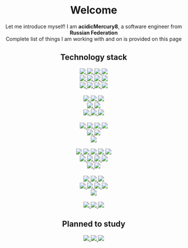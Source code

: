 <h1 align="center">
  Welcome
</h2>

<p align="center">
  Let me introduce myself! I am <b>acidicMercury8</b>, a software engineer from <b>Russian Federation</b>
  <br />
  Complete list of things I am working with and on is provided on this page
</p>

<h2 align="center">
  Technology stack
</h2>

<div align="center">
  <a href="https://learn.microsoft.com/en-us/dotnet/csharp/">
    <img src="https://img.shields.io/badge/C%23-512BD4.svg?style=flat&logo=C%23&logoColor=white" />
  </a>
  <a href="https://learn.microsoft.com/en-us/dotnet/visual-basic/">
    <img src="https://img.shields.io/badge/Visual_Basic-%23512BD4.svg?&style=flat&logo=dotnet&logoColor=white" />
  </a>
  <a href="https://isocpp.org/">
    <img src="https://img.shields.io/badge/C%2B%2B-%2300599C.svg?&style=flat&logo=c%2B%2B&logoColor=white" />
  </a>
  <a href="https://www.open-std.org/jtc1/sc22/wg14/">
    <img src="https://img.shields.io/badge/C-%23A8B9CC.svg?&style=flat&logo=c&logoColor=black" />
  </a>
  <br />
  <a href="https://www.lua.org/">
    <img src="https://img.shields.io/badge/Lua-%232C2D72.svg?&style=flat&logo=lua&logoColor=white" />
  </a>
  <a href="https://learn.microsoft.com/en-us/powershell/">
    <img src="https://img.shields.io/badge/PowerShell-%235391FE.svg?&style=flat&logo=powershell&logoColor=white" />
  </a>
  <a href="https://www.gnu.org/software/bash/">
    <img src="https://img.shields.io/badge/Bash-%234EAA25.svg?&style=flat&logo=gnu%20bash&logoColor=white" />
  </a>
  <a href="https://learn.microsoft.com/en-us/windows/console/">
    <img src="https://img.shields.io/badge/Windows%20Console-%234D4D4D.svg?&style=flat&logo=windows%20terminal&logoColor=white" />
  </a>
  <br />
  <a href="https://learn.microsoft.com/en-us/dotnet/desktop/wpf/xaml/">
    <img src="https://img.shields.io/badge/XAML-%230C54C2.svg?&style=flat&logo=xaml&logoColor=white" />
  </a>
  <a href="https://docs.avaloniaui.net/docs/basics/user-interface/introduction-to-xaml/">
    <img src="https://img.shields.io/badge/AXAML-%230C54C2.svg?&style=flat&logo=xaml&logoColor=white" />
  </a>
  <a href="https://www.json.org/json-en.html">
    <img src="https://img.shields.io/badge/JSON-%23000000.svg?&style=flat&logo=json&logoColor=white" />
  </a>
  <a href="https://daringfireball.net/projects/markdown/">
    <img src="https://img.shields.io/badge/Markdown-%23000000.svg?&style=flat&logo=markdown&logoColor=white" />
  </a>
</div>

<br />

<div align="center">
  <a href="https://learn.microsoft.com/en-us/dotnet/">
    <img src="https://img.shields.io/badge/.NET-%23512BD4.svg?&style=flat&logo=dotnet&logoColor=white" />
  </a>
  <a href="https://learn.microsoft.com/en-us/dotnet/desktop/winforms/">
    <img src="https://img.shields.io/badge/Windows_Forms-%23512BD4.svg?&style=flat&logo=dotnet&logoColor=white" />
  </a>
  <a href="https://learn.microsoft.com/en-us/dotnet/desktop/wpf/">
    <img src="https://img.shields.io/badge/WPF-%23512BD4.svg?&style=flat&logo=dotnet&logoColor=white" />
  </a>
  <br />
  <a href="https://swagger.io/">
    <img src="https://img.shields.io/badge/Swagger-%2385EA2D.svg?&style=flat&logo=swagger&logoColor=black" />
  </a>
  <a href="https://nodejs.org/en/">
    <img src="https://img.shields.io/badge/Node.js-%23339933.svg?&style=flat&logo=node.js&logoColor=white" />
  </a>
  <br />
  <a href="https://www.docker.com/">
    <img src="https://img.shields.io/badge/Docker-%232496ED.svg?&style=flat&logo=docker&logoColor=white" />
  </a>
  <a href="https://kubernetes.io/">
    <img src="https://img.shields.io/badge/Kubernetes-%23326CE5.svg?&style=flat&logo=kubernetes&logoColor=white" />
  </a>
  <a href="https://helm.sh/">
    <img src="https://img.shields.io/badge/Helm-%230F1689.svg?&style=flat&logo=helm&logoColor=white" />
  </a>
</div>

<br />

<div align="center">
  <a href="https://github.com/">
    <img src="https://img.shields.io/badge/GitHub-%23181717.svg?&style=flat&logo=github&logoColor=white" />
  </a>
  <a href="https://gitlab.com/">
    <img src="https://img.shields.io/badge/GitLab-%23FCA121.svg?&style=flat&logo=gitlab&logoColor=black" />
  </a>
  <a href="https://bitbucket.org/">
    <img src="https://img.shields.io/badge/Bitbucket-%230052CC.svg?&style=flat&logo=bitbucket&logoColor=white" />
  </a>
  <a href="https://gitea.io/">
    <img src="https://img.shields.io/badge/Gitea-%23609926.svg?&style=flat&logo=gitea&logoColor=white" />
  </a>
  <br />
  <a href="https://learn.microsoft.com/en-us/sql/">
    <img src="https://img.shields.io/badge/Microsoft%20SQL%20Server-%23CC2927.svg?&style=flat&logo=microsoft%20sql%20server&logoColor=white" />
  </a>
  <a href="https://www.sqlite.org/">
    <img src="https://img.shields.io/badge/SQLite-%23003B57.svg?&style=flat&logo=sqlite&logoColor=white" />
  </a>
  <br />
  <a href="https://github.com/features/actions/">
    <img src="https://img.shields.io/badge/GitHub%20Actions-%232088FF.svg?&style=flat&logo=github%20actions&logoColor=white" />
  </a>
</div>

<br />

<div align="center">
  <a href="https://git-scm.com/">
    <img src="https://img.shields.io/badge/Git-%23F05032.svg?&style=flat&logo=git&logoColor=white" />
  </a>
  <a href="https://git-lfs.github.com/">
    <img src="https://img.shields.io/badge/Git%20LFS-%23F64935.svg?&style=flat&logo=git%20lfs&logoColor=white" />
  </a>
  <a href="https://www.mercurial-scm.org/">
    <img src="https://img.shields.io/badge/Mercurial-%23999999.svg?&style=flat&logo=git&logoColor=white" />
  </a>
  <a href="https://subversion.apache.org/">
    <img src="https://img.shields.io/badge/Subversion-%23809CC9.svg?&style=flat&logo=subversion&logoColor=white" />
  </a>
  <a href="https://www.fossil-scm.org/">
    <img src="https://img.shields.io/badge/Fossil-%23548294.svg?&style=flat&logo=fossil%20scm&logoColor=white" />
  </a>
  <br />
  <a href="https://visualstudio.microsoft.com/">
    <img src="https://img.shields.io/badge/Visual%20Studio-%235C2D91.svg?&style=flat&logo=visual%20studio&logoColor=white" />
  </a>
  <a href="https://code.visualstudio.com/">
    <img src="https://img.shields.io/badge/Visual%20Studio%20Code-%23007ACC.svg?&style=flat&logo=visual%20studio%20code&logoColor=white" />
  </a>
  <a href="https://www.jetbrains.com/rider/">
    <img src="https://img.shields.io/badge/Rider-%23000000.svg?&style=flat&logo=rider&logoColor=white" />
  </a href>
  <a href="https://www.nuget.org/">
    <img src="https://img.shields.io/badge/NuGet-%23004880.svg?&style=flat&logo=nuget&logoColor=white" />
  </a>
  <br />
  <a href="https://www.postman.com/">
    <img src="https://img.shields.io/badge/Postman-%23FF6C37.svg?&style=flat&logo=postman&logoColor=white" />
  </a>
  <a href="https://developer.android.com/studio/">
    <img src="https://img.shields.io/badge/Android%20Studio-%233DDC84.svg?&style=flat&logo=android%20studio&logoColor=black" />
  </a>
</div>

<br />

<div align="center">
  <a href="https://en.wikipedia.org/wiki/Windows_11">
    <img src="https://img.shields.io/badge/Windows_11-%230079d5.svg?&style=flat&logo=Windows%2011&logoColor=white" />
  </a>
  <a href="https://en.wikipedia.org/wiki/Windows_10">
    <img src="https://img.shields.io/badge/Windows_10-%230078D6.svg?&style=flat&logo=windows&logoColor=white" />
  </a>
  <a href="https://en.wikipedia.org/wiki/Windows_XP">
    <img src="https://img.shields.io/badge/Windows%20XP-%23003399.svg?&style=flat&logo=windows%20xp&logoColor=white" />
  </a>
  <br />
  <a href="https://www.gnu.org/">
    <img src="https://img.shields.io/badge/GNU-%23A42E2B.svg?&style=flat&logo=gnu&logoColor=white" />
  </a>
  <a href="https://kernel.org/">
    <img src="https://img.shields.io/badge/Linux-%23FCC624.svg?&style=flat&logo=linux&logoColor=black" />
  </a>
  <a href="https://ubuntu.com/">
    <img src="https://img.shields.io/badge/Ubuntu-%23E95420.svg?&style=flat&logo=ubuntu&logoColor=white" />
  </a>
  <a href="https://manjaro.org/">
    <img src="https://img.shields.io/badge/Manjaro-%2335BF5C.svg?&style=flat&logo=manjaro&logoColor=white" />
  </a>
  <br />
  <a href="https://www.android.com/intl/en_us/">
    <img src="https://img.shields.io/badge/Android-%233DDC84.svg?&style=flat&logo=android&logoColor=black" />
  </a>
</div>

<br />

<div align="center">
  <a href="https://www.mozilla.org/en-US/firefox/">
    <img src="https://img.shields.io/badge/Firefox-%23FF7139.svg?&style=flat&logo=firefox%20browser&logoColor=white" />
  </a>
  <a href="https://darkreader.org/">
    <img src="https://img.shields.io/badge/Dark%20Reader-%23141E24.svg?&style=flat&logo=dark%20reader&logoColor=white" />
  </a>
  <a href="https://www.virtualbox.org/">
    <img src="https://img.shields.io/badge/VirtualBox-%23183A61.svg?&style=flat&logo=virtualbox&logoColor=white" />
  </a>
</div>

<h2 align="center">
  Planned to study
</h2>

<div align="center">
  <a href="https://learn.microsoft.com/en-us/xamarin/">
    <img src="https://img.shields.io/badge/Xamarin-%233498DB.svg?&style=flat&logo=xamarin&logoColor=white" />
  </a>
  <a href="https://learn.microsoft.com/en-us/dotnet/maui/">
    <img src="https://img.shields.io/badge/.NET_MAUI-%233498DB.svg?&style=flat&logo=xamarin&logoColor=white" />
  </a>
  <a href="https://www.haskell.org/">
    <img src="https://img.shields.io/badge/Haskell-%235D4F85.svg?&style=flat&logo=haskell&logoColor=white" />
  </a>
</div>
